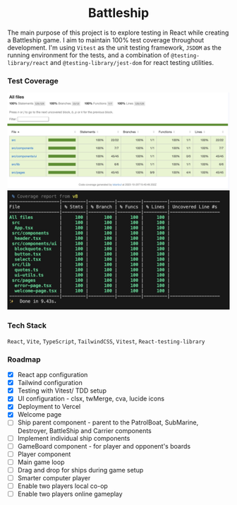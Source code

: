 <h1 align="center"> Battleship </h1>

The main purpose of this project is to explore testing in React while creating a Battleship game. I aim to maintain 100% test coverage throughout development. I'm using `Vitest` as the unit testing framework, `JSDOM` as the running environment for the tests, and a combination of `@testing-library/react` and `@testing-library/jest-dom` for react testing utilities.

<!-- ![progress](./docs/current-progress1.jpg) -->

### Test Coverage

![test-coverage](./docs/coverage1.jpg)
![test-coverage](./docs/coverage-cmd.jpg)

### Tech Stack 

`React`, `Vite`, `TypeScript`, `TailwindCSS`, `Vitest`, `React-testing-library`

### Roadmap

- [x] React app configuration
- [x] Tailwind configuration
- [x] Testing with Vitest/ TDD setup
- [x] UI configuration - clsx, twMerge, cva, lucide icons
- [x] Deployment to Vercel 
- [x] Welcome page
- [ ] Ship parent component - parent to the PatrolBoat, SubMarine, Destroyer, BattleShip and Carrier components
- [ ] Implement individual ship components 
- [ ] GameBoard component - for player and opponent's boards
- [ ] Player component
- [ ] Main game loop
- [ ] Drag and drop for ships during game setup
- [ ] Smarter computer player 
- [ ] Enable two players local co-op 
- [ ] Enable two players  online gameplay